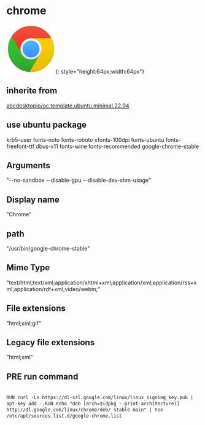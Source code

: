 # chrome
![circle_google-chrome.svg](/applications/icons/circle_google-chrome.svg){: style="height:64px;width:64px"}
## inherite from
[abcdesktopio/oc.template.ubuntu.minimal.22.04](abcdesktopio/oc.template.ubuntu.minimal.22.04.md)
## use ubuntu package
krb5-user fonts-noto fonts-roboto xfonts-100dpi fonts-ubuntu fonts-freefont-ttf dbus-x11 fonts-wine fonts-recommended google-chrome-stable
## Arguments
"--no-sandbox --disable-gpu --disable-dev-shm-usage"
## Display name
"Chrome"
## path
"/usr/bin/google-chrome-stable"
## Mime Type
"text/html;text/xml;application/xhtml+xml;application/xml;application/rss+xml;application/rdf+xml;video/webm;"
## File extensions
"html;xml;gif"
## Legacy file extensions
"html;xml"
## PRE run command

```

RUN curl -Ls https://dl-ssl.google.com/linux/linux_signing_key.pub | apt-key add -,RUN echo "deb [arch=$(dpkg --print-architecture)] http://dl.google.com/linux/chrome/deb/ stable main" | tee /etc/apt/sources.list.d/google-chrome.list
```
